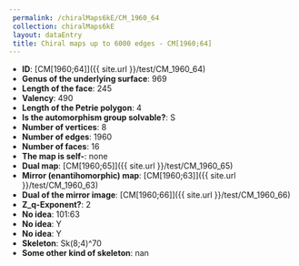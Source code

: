 ```yaml
--- 
 permalink: /chiralMaps6kE/CM_1960_64 
 collection: chiralMaps6kE
 layout: dataEntry
 title: Chiral maps up to 6000 edges - CM[1960;64]
---
```


- **ID**: [CM[1960;64]]({{ site.url }}/test/CM_1960_64)
- **Genus of the underlying surface**: 969
- **Length of the face**: 245
- **Valency**: 490
- **Length of the Petrie polygon**: 4
- **Is the automorphism group solvable?**: S
- **Number of vertices**: 8
- **Number of edges**: 1960
- **Number of faces**: 16
- **The map is self-**: none
- **Dual map**: [CM[1960;65]]({{ site.url }}/test/CM_1960_65)
- **Mirror (enantihomorphic) map**: [CM[1960;63]]({{ site.url }}/test/CM_1960_63)
- **Dual of the mirror image**: [CM[1960;66]]({{ site.url }}/test/CM_1960_66)
- **Z_q-Exponent?**: 2
- **No idea**:  101:63
- **No idea**: Y
- **No idea**: Y
- **Skeleton**: Sk(8;4)^70
- **Some other kind of skeleton**: nan
